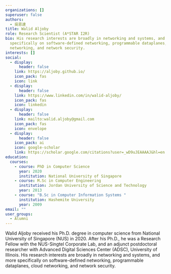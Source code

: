 ```yaml
---
organizations: []
superuser: false
authors:
  - 吳恩達
title: Walid Aljoby
role: Research Scientist (A*STAR I2R)
bio: His research interests are broadly in networking and systems, and more
  specifically on software-defined networking, programmable dataplanes, cloud
  networking, and network security.
interests: []
social:
  - display:
      header: false
    link: https://aljoby.github.io/
    icon_pack: fas
    icon: link
  - display:
      header: false
    link: https://www.linkedin.com/in/walid-aljoby/
    icon_pack: fas
    icon: linkedin
  - display:
      header: false
    link: mailto:walid.aljoby@gmail.com
    icon_pack: fas
    icon: envelope
  - display:
      header: false
    icon_pack: ai
    icon: google-scholar
    link: https://scholar.google.com/citations?user=_wD9uJEAAAAJ&hl=en
education:
  courses:
    - course: PhD in Computer Science
      year: 2020
      institution: National University of Singapore
    - course: M.Sc in Computer Engineering
      institution: Jordan University of Science and Technology
      year: 2013
    - course: "B.Sc in Computer Information Systems "
      institution: Hashemite University
      year: 2009
email: ""
user_groups:
  - Alumni
---
```

Walid Aljoby received his Ph.D. degree in computer science from National University of Singapore (NUS) in 2020. After his Ph.D., he was a Research Fellow with the NUS-Singtel Corporate Lab, and an adjunct postdoctoral researcher with Advanced Digital Sciences Center (ADSC), University of Illinois. His research interests are broadly in networking and systems, and more specifically on software-defined networking, programmable dataplanes, cloud networking, and network security.